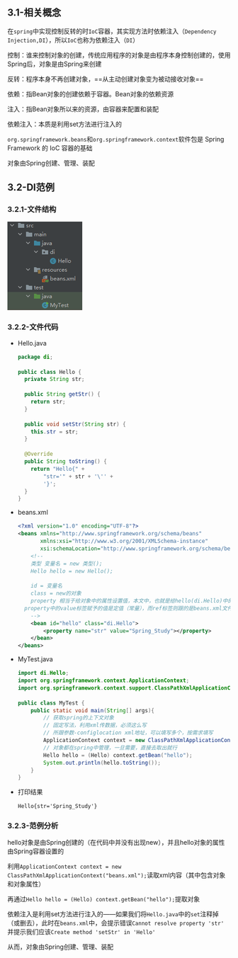 ## 3.1-相关概念

在`spring`中实现控制反转的时`IoC`容器，其实现方法时依赖注入（`Dependency Injection,DI`），所以`IoC`也称为依赖注入（`DI`）

控制：谁来控制对象的创建，传统应用程序的对象是由程序本身控制创建的，使用Spring后，对象是由Spring来创建

反转：程序本身不再创建对象，==从主动创建对象变为被动接收对象==

依赖：指Bean对象的创建依赖于容器。Bean对象的依赖资源

注入：指Bean对象所以来的资源，由容器来配置和装配

依赖注入：本质是利用set方法进行注入的

`org.springframework.beans`和`org.springframework.context`软件包是 Spring Framework 的 IoC 容器的基础

对象由Spring创建、管理、装配

## 3.2-DI范例

### 3.2.1-文件结构

![image-20210327155234408](..\img\image-20210327155234408.png)

### 3.2.2-文件代码

- Hello.java

  ```java
  package di;
  
  public class Hello {
    private String str;
  
    public String getStr() {
      return str;
    }
  
    public void setStr(String str) {
      this.str = str;
    }
  
    @Override
    public String toString() {
      return "Hello{" +
          "str='" + str + '\'' +
          '}';
    }
  }
  ```

- beans.xml

  ```xml
  <?xml version="1.0" encoding="UTF-8"?>
  <beans xmlns="http://www.springframework.org/schema/beans"
         xmlns:xsi="http://www.w3.org/2001/XMLSchema-instance"
         xsi:schemaLocation="http://www.springframework.org/schema/beans http://www.springframework.org/schema/beans/spring-beans.xsd">
      <!--
      类型 变量名 = new 类型();
      Hello hello = new Hello();
  
      id = 变量名
      class = new的对象
      property 相当于给对象中的属性设置值，本文中，也就是给hello(di.Hello)中的str设置值，其值为"Spring_Study"
  	property中的value标签赋予的值是定值（常量），而ref标签则跟的是beans.xml文件中自己设置的变量
      -->
      <bean id="hello" class="di.Hello">
          <property name="str" value="Spring_Study"></property>
      </bean>
  </beans>
  ```

- MyTest.java

  ```java
  import di.Hello;
  import org.springframework.context.ApplicationContext;
  import org.springframework.context.support.ClassPathXmlApplicationContext;
  
  public class MyTest {
      public static void main(String[] args){
          // 获取spring的上下文对象
          // 固定写法，利用xml传数据，必须这么写
          // 所跟参数-configlocation xml地址，可以填写多个，按需求填写
          ApplicationContext context = new ClassPathXmlApplicationContext("beans.xml");
          // 对象都在spring中管理，一旦需要，直接去取出就行
          Hello hello = (Hello) context.getBean("hello");
          System.out.println(hello.toString());
      }
  }
  ```

- 打印结果

  ```cmd
  Hello{str='Spring_Study'}
  ```

### 3.2.3-范例分析

hello对象是由Spring创建的（在代码中并没有出现new），并且hello对象的属性由Spring容器设置的

利用`ApplicationContext context = new ClassPathXmlApplicationContext("beans.xml");`读取xml内容（其中包含对象和对象属性）

再通过`Hello hello = (Hello) context.getBean("hello");`提取对象

依赖注入是利用set方法进行注入的——如果我们将`Hello.java`中的`set`注释掉（或删去），此时在`beans.xml`中，会提示错误`Cannot resolve property 'str'` 并提示我们应该`Create method 'setStr' in 'Hello'`

从而，对象由Spring创建、管理、装配

